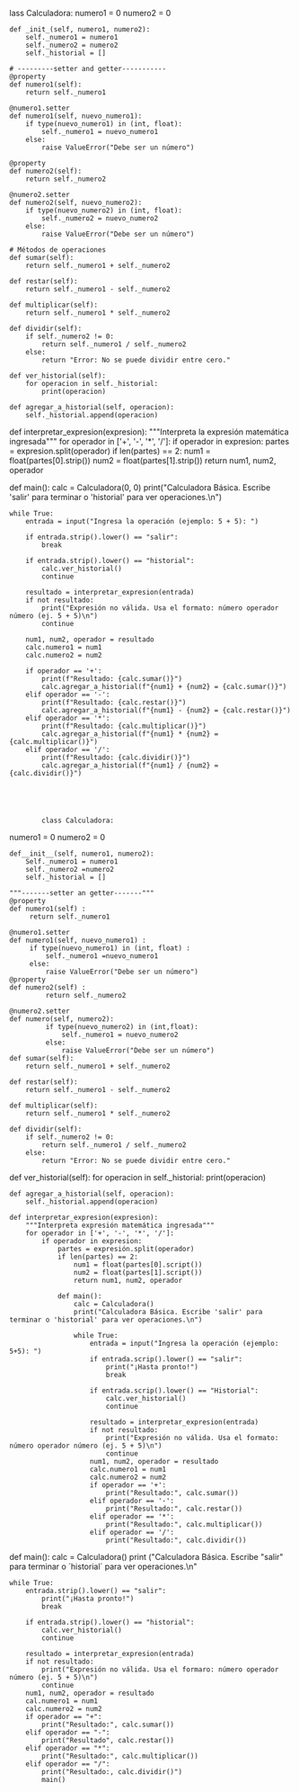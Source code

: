lass Calculadora:
    numero1 = 0
    numero2 = 0

    def _init_(self, numero1, numero2):
        self._numero1 = numero1
        self._numero2 = numero2
        self._historial = []

    # ---------setter and getter-----------
    @property
    def numero1(self):
        return self._numero1

    @numero1.setter
    def numero1(self, nuevo_numero1):
        if type(nuevo_numero1) in (int, float):
            self._numero1 = nuevo_numero1
        else:
            raise ValueError("Debe ser un número")

    @property
    def numero2(self):
        return self._numero2

    @numero2.setter
    def numero2(self, nuevo_numero2):
        if type(nuevo_numero2) in (int, float):
            self._numero2 = nuevo_numero2
        else:
            raise ValueError("Debe ser un número")

    # Métodos de operaciones
    def sumar(self):
        return self._numero1 + self._numero2

    def restar(self):
        return self._numero1 - self._numero2

    def multiplicar(self):
        return self._numero1 * self._numero2

    def dividir(self):
        if self._numero2 != 0:
            return self._numero1 / self._numero2
        else:
            return "Error: No se puede dividir entre cero."

    def ver_historial(self):
        for operacion in self._historial:
            print(operacion)

    def agregar_a_historial(self, operacion):
        self._historial.append(operacion)


def interpretar_expresion(expresion):
    """Interpreta la expresión matemática ingresada"""
    for operador in ['+', '-', '*', '/']:
        if operador in expresion:
            partes = expresion.split(operador)
            if len(partes) == 2:
                num1 = float(partes[0].strip())
                num2 = float(partes[1].strip())
                return num1, num2, operador


def main():
    calc = Calculadora(0, 0)
    print("Calculadora Básica. Escribe 'salir' para terminar o 'historial' para ver operaciones.\n")

    while True:
        entrada = input("Ingresa la operación (ejemplo: 5 + 5): ")

        if entrada.strip().lower() == "salir":
            break

        if entrada.strip().lower() == "historial":
            calc.ver_historial()
            continue

        resultado = interpretar_expresion(entrada)
        if not resultado:
            print("Expresión no válida. Usa el formato: número operador número (ej. 5 + 5)\n")
            continue
        
        num1, num2, operador = resultado
        calc.numero1 = num1
        calc.numero2 = num2

        if operador == '+':
            print(f"Resultado: {calc.sumar()}")
            calc.agregar_a_historial(f"{num1} + {num2} = {calc.sumar()}")
        elif operador == '-':
            print(f"Resultado: {calc.restar()}")
            calc.agregar_a_historial(f"{num1} - {num2} = {calc.restar()}")
        elif operador == '*':
            print(f"Resultado: {calc.multiplicar()}")
            calc.agregar_a_historial(f"{num1} * {num2} = {calc.multiplicar()}")
        elif operador == '/':
            print(f"Resultado: {calc.dividir()}")
            calc.agregar_a_historial(f"{num1} / {num2} = {calc.dividir()}")





            class Calculadora:
 numero1 = 0
 numero2 = 0 
 
    def__init__(self, numero1, numero2):
        Self._numero1 = numero1
        self._numero2 =numero2
        self._historial = []
     
    """-------setter an getter-------"""
    @property
    def numero1(self) :
         return self._numero1
     
    @numero1.setter
    def numero1(self, nuevo_numero1) :
         if type(nuevo_numero1) in (int, float) :
             self._numero1 =nuevo_numero1
         else:
             raise ValueError("Debe ser un número")
    @property
    def numero2(self) :
             return self._numero2
         
    @numero2.setter
    def numero(self, numero2):
             if type(nuevo_numero2) in (int,float):
                 self._numero1 = nuevo_numero2
             else:
                 raise ValueError("Debe ser un número")
    def sumar(self):
        return self._numero1 + self._numero2

    def restar(self):
        return self._numero1 - self._numero2

    def multiplicar(self):
        return self._numero1 * self._numero2

    def dividir(self):
        if self._numero2 != 0:
            return self._numero1 / self._numero2
        else:
            return "Error: No se puede dividir entre cero."

 def ver_historial(self):
        for operacion in self._historial:
            print(operacion)

    def agregar_a_historial(self, operacion):
        self._historial.append(operacion)
    
    def interpretar_expresion(expresion):
        """Interpreta expresión matemática ingresada"""
        for operador in ['+', '-', '*', '/']:
            if operador in expresion:
                partes = expresión.split(operador)
                if len(partes) == 2:
                    num1 = float(partes[0].script())
                    num2 = float(partes[1].script())
                    return num1, num2, operador
                
                def main():
                    calc = Calculadora()
                    print("Calculadora Básica. Escribe 'salir' para terminar o 'historial' para ver operaciones.\n")
                    
                    while True:
                        entrada = input("Ingresa la operación (ejemplo: 5+5): ")
                        if entrada.scrip().lower() == "salir":
                            print("¡Hasta pronto!")
                            break
                        
                        if entrada.scrip().lower() == "Historial":
                            calc.ver_historial()
                            continue
                        
                        resultado = interpretar_expresion(entrada)
                        if not resultado:
                            print("Expresión no válida. Usa el formato: número operador número (ej. 5 + 5)\n")
                            continue
                        num1, num2, operador = resultado
                        calc.numero1 = num1
                        calc.numero2 = num2
                        if operador == '+':
                            print("Resultado:", calc.sumar())
                        elif operador == '-':
                            print("Resultado:", calc.restar())
                        elif operador == '*':
                            print("Resultado:", calc.multiplicar())
                        elif operador == '/':
                            print("Resultado:", calc.dividir())
                            
                            
def main():
    calc = Calculadora()
    print ("Calculadora Básica. Escribe "salir" para terminar o ´historial´ para ver operaciones.\n"
    
    while True: 
        entrada.strip().lower() == "salir":
            print("¡Hasta pronto!")
            break
            
        if entrada.strip().lower() == "historial":
            calc.ver_historial()
            continue 
            
        resultado = interpretar_expresion(entrada)
        if not resultado: 
            print("Expresión no válida. Usa el formaro: número operador número (ej. 5 + 5)\n")
            continue
        num1, num2, operador = resultado
        cal.numero1 = num1
        calc.numero2 = num2
        if operador == "+":
            print("Resultado:", calc.sumar())
        elif operador == "-":
            print("Resultado", calc.restar())
        elif operador == "*":
            print("Resultado:", calc.multiplicar())
        elif operador == "/":
            print("Resultado:, calc.dividir()")
            main()
 

